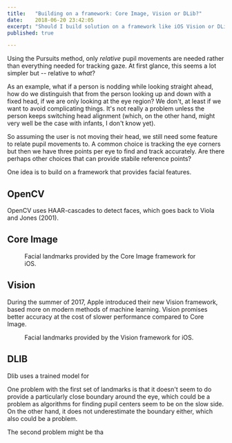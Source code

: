 ```yaml
---
title:   "Building on a framework: Core Image, Vision or DLib?"
date:    2018-06-20 23:42:05
excerpt: "Should I build solution on a framework like iOS Vision or DLib?"
published: true

---
```

Using the Pursuits method, only *relative* pupil movements are needed rather
than everything needed for tracking gaze. At first glance, this seems a lot
simpler but -- relative to *what*?

As an example, what if a person is nodding while looking straight ahead, how
do we distinguish that from the person looking up and down with a fixed
head, if we are only looking at the eye region? We don't, at least if we want
to avoid complicating things. It's not really a problem unless the person
keeps switching head alignment (which, on the other hand, might very well be
the case with infants, I don't know yet).

So assuming the user is not moving their head, we still need some feature
to relate pupil movements to. A common choice is tracking the eye corners
but then we have three points per eye to find and track accurately. Are there
perhaps other choices that can provide stabile reference points?

One idea is to build on a framework that provides facial features.

OpenCV
------
OpenCV uses HAAR-cascades to detect faces, which goes back to Viola and
Jones (2001).



Core Image
----------

<figure>
  <img src="{{ site.url }}{{ site.baseurl }}/assets/images/BioID_1170.jpg" alt="">
  <figcaption>Facial landmarks provided by the Core Image framework for iOS.</figcaption>
</figure>

Vision
------
During the summer of 2017, Apple introduced their new Vision framework, based
more on modern methods of machine learning. Vision promises better accuracy
at the cost of slower performance compared to Core Image.

<figure>
  <img src="{{ site.url }}{{ site.baseurl }}/assets/images/BioID_1170.jpg" alt="">
  <figcaption>Facial landmarks provided by the Vision framework for iOS.</figcaption>
</figure>

DLIB
----
Dlib uses a trained model for 


One problem with the first set of landmarks is that it doesn't seem to
do provide a particularly close boundary around the eye, which could be
a problem as algorithms for finding pupil centers seem to be on the slow
side. On the other hand, it does not underestimate the boundary either,
which also could be a problem.


 The second problem
might be tha

